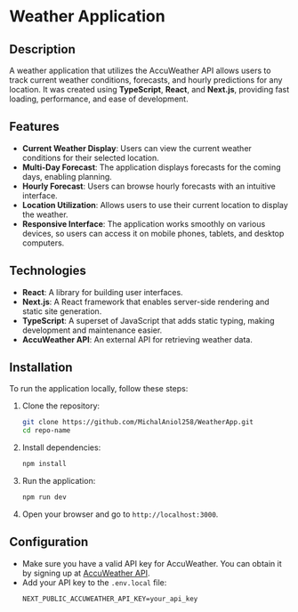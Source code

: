 # Weather Application

## Description
A weather application that utilizes the AccuWeather API allows users to track current weather conditions, forecasts, and hourly predictions for any location. It was created using **TypeScript**, **React**, and **Next.js**, providing fast loading, performance, and ease of development.

## Features
- **Current Weather Display**: Users can view the current weather conditions for their selected location.
- **Multi-Day Forecast**: The application displays forecasts for the coming days, enabling planning.
- **Hourly Forecast**: Users can browse hourly forecasts with an intuitive interface.
- **Location Utilization**: Allows users to use their current location to display the weather.
- **Responsive Interface**: The application works smoothly on various devices, so users can access it on mobile phones, tablets, and desktop computers.

## Technologies
- **React**: A library for building user interfaces.
- **Next.js**: A React framework that enables server-side rendering and static site generation.
- **TypeScript**: A superset of JavaScript that adds static typing, making development and maintenance easier.
- **AccuWeather API**: An external API for retrieving weather data.

## Installation
To run the application locally, follow these steps:

1. Clone the repository:
   ```bash
   git clone https://github.com/MichalAniol258/WeatherApp.git
   cd repo-name
   ```

2. Install dependencies:
   ```bash
   npm install
   ```

3. Run the application:
   ```bash
   npm run dev
   ```

4. Open your browser and go to `http://localhost:3000`.

## Configuration
- Make sure you have a valid API key for AccuWeather. You can obtain it by signing up at [AccuWeather API](https://developer.accuweather.com/).
- Add your API key to the `.env.local` file:
   ```
   NEXT_PUBLIC_ACCUWEATHER_API_KEY=your_api_key
   ```
